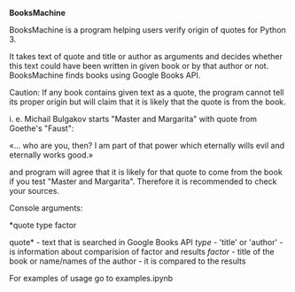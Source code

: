 **BooksMachine**

BooksMachine is a program helping users verify origin of quotes for Python 3.

It takes text of quote and title or author as arguments and decides whether this text could have been written in given book or by that author or not. BooksMachine finds books using Google Books API.

Caution: If any book contains given text as a quote, the program cannot tell its proper origin but will claim that it is likely that the quote is from the book.

i. e. Michail Bulgakov starts "Master and Margarita" with quote from Goethe's "Faust":

«... who are you, then? I am part of that power which eternally wills evil and eternally works good.»

and program will agree that it is likely for that quote to come from the book if you test "Master and Margarita". Therefore it is recommended to check your sources.

Console arguments:

*quote type factor

quote* - text that is searched in Google Books API
*type* - 'title' or 'author' - is information about comparision of factor and results
*factor* - title of the book or name/names of the author - it is compared to the results 


For examples of usage go to examples.ipynb

